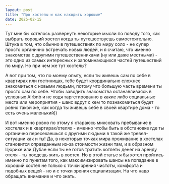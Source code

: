 ```yaml
---
layout: post
title: "Про хостелы и как находить хорошие"
date: 2025-02-15
---
```


Тут мне бы хотелось развернуть некоторые мысли по поводу того, как выбрать хороший хостел когда ты путешествуешь самостоятельно.
Штука в том, что обычно в путешествиях по миру соло - не супер просто органично встречать новых людей, и я считаю, что именно знакомства с другими путешественниками (ну или даже местными) - это одно из самых интересных и запоминающихся частей путешествий по миру. Но при чем же тут хостелы?

А вот при том, что по моему опыту, если ты живешь сам по себе в квартирах или гостиницах, тебе будет координально сложнее знакомиться с новыми людьми, потому что большую часть времени ты просто сам по себе. Чтобы заводить знакомства останавливаясь в условных Airbnb и не ходя таргетированно в какие либо социальные места или мероприятия - шанс вдруг с кем то познакомиться будет ровно такой же, как когда ты живешь себе в своей квартире дома - то есть очень маленький))

И вот именно ровно по этому я стараюсь миксовать пребывание в хостелах и в квартирах/отелях - именно чтобы быть в обстановке где ты органично пересекаешься с другими людьми в такой же тревел-ситуации как и ты! Да, в некоторых точках мира проживание в хостелах становится оправданным из-за стоимости жизни там, и в образном Цюрихе или Дубае если ты не готов тратить котлеты денег на аренду отеля - ты поедешь жить в хостел.
Но в этой статье я бы хотел пройтись именно по пунктам того, как максимизировать шансы на попадание в хороший хостел не только с точки зрения чистоты, комфорта и подобных вещей - но и с точки зрения социализации. На что надо обращать внимание и что знать.
